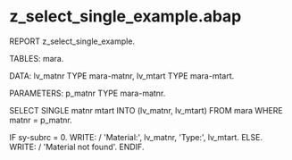 # z_select_single_example.abap
REPORT z_select_single_example.

TABLES: mara.

DATA: lv_matnr TYPE mara-matnr,
      lv_mtart TYPE mara-mtart.

PARAMETERS: p_matnr TYPE mara-matnr.

SELECT SINGLE matnr mtart
  INTO (lv_matnr, lv_mtart)
  FROM mara
  WHERE matnr = p_matnr.

IF sy-subrc = 0.
  WRITE: / 'Material:', lv_matnr, 'Type:', lv_mtart.
ELSE.
  WRITE: / 'Material not found'.
ENDIF.
